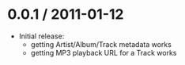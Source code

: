 0.0.1 / 2011-01-12
==================

 - Initial release:
   - getting Artist/Album/Track metadata works
   - getting MP3 playback URL for a Track works
